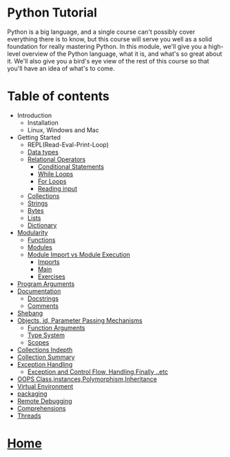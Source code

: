 # Python Tutorial
Python is a big language, and a single course can't possibly cover everything there is to know, but this course will serve you well as a solid foundation for really mastering Python. In this module, we'll give you a high-level overview of the Python language, what it is, and what's so great about it. We'll also give you a bird's eye view of the rest of this course so that you'll have an idea of what's to come.
# Table of contents
- Introduction
    -  Installation
    - Linux, Windows and Mac
- Getting Started
    - REPL(Read-Eval-Print-Loop)
    - [Data types](DataTypes.html)
    - [Relational Operators](RelationalOperators.html)
        - [Conditional Statements](ConditionalStatements.html)
        - [While Loops](WhileLoops.html)
        - [For Loops](ForLoops.html)
        - [Reading input](Input.html)
    - [Collections](Collections.html)
    - [Strings](Strings.html)
    - [Bytes](Bytes.html)
    - [Lists](Lists.html)
    - [Dictionary](Dict.html)
- [Modularity](Modularity.html)
   - [Functions](Functions.html)
   - [Modules](Modules.html)
   - [Module Import vs Module Execution](DifferenceBetweenModuleImportandModuleExecution.html)
       - [Imports](Imports.html)
       - [Main](Main.html)
       - [Exercises](ModularityExercises.html)
- [Program Arguments](ProgramArguments.html)
- [Documentation](Documentation.html)
    - [Docstrings](Docstrings.html)
    - [Comments](Comments.html)
- [Shebang](Shebang.html)
- [Objects, id, Parameter Passing Mechanisms](Objects.html)
    - [Function Arguments](FunctionArgs.html)
    - [Type System](TypeSystem.html)
    - [Scopes](Scopes.html)
- [Collections Indepth](Collections-indepth.html)
- [Collection Summary](CollectionsSummary.html)
- [Exception Handling](ExceptionHandlingIntro.html)
   - [Exception and Control Flow, Handling,Finally ..etc](ExceptionControlFlow.html)
- [OOPS Class,instances,Polymorphism,Inheritance](Classes.html)
- [Virtual Environment](VirtualEnvironment.html)
- [packaging](Packaging.html)
- [Remote Debugging](RemoteDebugging.html)
- [Comprehensions](comprehensions.html)
- [Threads](Threads.html)
# [Home](../index.html)
